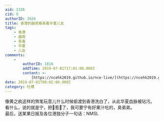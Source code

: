 ```yaml
---
aid: 1326
cid: 9
authorID: 1924
title: 香港的越南裔荼毒华夏儿女
tags:
    - 香港
    - 越南
    - 荼毒
    - 华夏
    - 儿女
comments:
    -
        authorID: 1816
        addTime: 2019-07-01T17:01:00.000Z
        content: >-
            [https://ncehk2019.github.io/nce-live/](https://ncehk2019.github.io/nce-live/)
date: 2019-07-01T08:02:00.000Z
category: 吐槽
---
```


像黄之疯这样的煞笔玩意儿什么时候偷渡到香港洗白了，从此华夏血脉被玷污。  
看什么，说的就是宁，把👴惹👿了，我可要宁有好果汁吃的，臭弟弟。  
最后，送某果日报及各位港独分子一句话：NMSL
